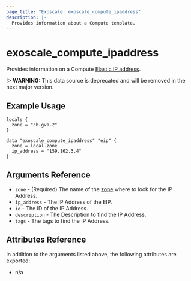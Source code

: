 ```yaml
---
page_title: "Exoscale: exoscale_compute_ipaddress"
description: |-
  Provides information about a Compute template.
---
```


# exoscale\_compute\_ipaddress

Provides information on a Compute [Elastic IP address][eip-doc].

!> **WARNING:** This data source is deprecated and will be removed in the next major version.


## Example Usage

```hcl
locals {
  zone = "ch-gva-2"
}

data "exoscale_compute_ipaddress" "eip" {
  zone = local.zone
  ip_address = "159.162.3.4"
}
```


## Arguments Reference

* `zone` - (Required) The name of the [zone][zone] where to look for the IP Address.
* `ip_address` - The IP Address of the EIP.
* `id` - The ID of the IP Address.
* `description` - The Description to find the IP Address.
* `tags` - The tags to find the IP Address.


## Attributes Reference

In addition to the arguments listed above, the following attributes are exported:

* n/a


[eip-doc]: https://community.exoscale.com/documentation/compute/eip/
[zone]: https://www.exoscale.com/datacenters/
